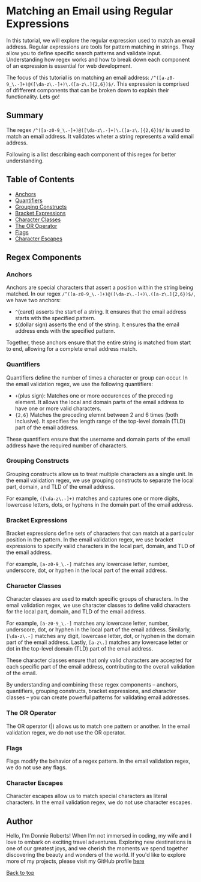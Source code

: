 # Matching an Email using Regular Expressions

In this tutorial, we will explore the regular expression used to match an email address. Regular expressions are tools for pattern matching in strings. They allow you to define specific search patterns and validate input. Understanding how regex works and how to break down each component of an expression is essential for web development.

The focus of this tutorial is on matching an email address: `/^([a-z0-9_\.-]+)@([\da-z\.-]+)\.([a-z\.]{2,6})$/`. This expression is comprised of dfifferent components that can be broken down to explain their functionality. Lets go! 

## Summary

The regex `/^([a-z0-9_\.-]+)@([\da-z\.-]+)\.([a-z\.]{2,6})$/` is used to match an email address. It validates wheter a string represents a valid email address. 

Following is a list describing each component of this regex for better understanding.

## Table of Contents

- [Anchors](#anchors)
- [Quantifiers](#quantifiers)
- [Grouping Constructs](#grouping-constructs)
- [Bracket Expressions](#bracket-expressions)
- [Character Classes](#character-classes)
- [The OR Operator](#the-or-operator)
- [Flags](#flags)
- [Character Escapes](#character-escapes)

## Regex Components

### Anchors
Anchors are special characters that assert a position within the string being matched. 
In our regex `/^([a-z0-9_\.-]+)@([\da-z\.-]+)\.([a-z\.]{2,6})$/`, we have two anchors:

- `^`(caret) asserts the start of a string. It ensures that the email address starts with the specified pattern.
- `$`(dollar sign) asserts the end of the string. It ensures tha the email address ends with the specified pattern.

Together, these anchors ensure that the entire string is matched from start to end, allowing for a complete email address match.

### Quantifiers

Quantifiers define the number of times a character or group can occur. In the email validation regex, we use the following quantifiers:

- `+`(plus sign): Matches one or more occurences of the preceding element. It allows the local and domain parts of the email address to have one or more valid characters.
- `{2,6}` Matches the preceding elemnt between 2 and 6 times (both inclusive). It specifies the length range of the top-level domain (TLD) part of the email address.

These quantifiers ensure that the username and domain parts of the email address have the required number of characters.

### Grouping Constructs

Grouping constructs allow us to treat multiple characters as a single unit. In the email validation regex, we use grouping constructs to separate the local part, domain, and TLD of the email address.

For example, `([\da-z\.-]+)` matches and captures one or more digits, lowercase letters, dots, or hyphens in the domain part of the email address.

### Bracket Expressions

Bracket expressions define sets of characters that can match at a particular position in the pattern. In the email validation regex, we use bracket expressions to specify valid characters in the local part, domain, and TLD of the email address.

For example, `[a-z0-9_\.-]` matches any lowercase letter, number, underscore, dot, or hyphen in the local part of the email address.

### Character Classes

Character classes are used to match specific groups of characters. In the email validation regex, we use character classes to define valid characters for the local part, domain, and TLD of the email address.

For example, `[a-z0-9_\.-]` matches any lowercase letter, number, underscore, dot, or hyphen in the local part of the email address. Similarly, `[\da-z\.-]` matches any digit, lowercase letter, dot, or hyphen in the domain part of the email address. Lastly, `[a-z\.]` matches any lowercase letter or dot in the top-level domain (TLD) part of the email address.

These character classes ensure that only valid characters are accepted for each specific part of the email address, contributing to the overall validation of the email.

By understanding and combining these regex components – anchors, quantifiers, grouping constructs, bracket expressions, and character classes – you can create powerful patterns for validating email addresses.

### The OR Operator

The OR operator (|) allows us to match one pattern or another. In the email validation regex, we do not use the OR operator.

### Flags

Flags modify the behavior of a regex pattern. In the email validation regex, we do not use any flags.

### Character Escapes

Character escapes allow us to match special characters as literal characters. In the email validation regex, we do not use character escapes.

## Author

Hello, I'm Donnie Roberts! When I'm not immersed in coding, my wife and I love to embark on exciting travel adventures. Exploring new destinations is one of our greatest joys, and we cherish the moments we spend together discovering the beauty and wonders of the world. If you'd like to explore more of my projects, please visit my GitHub profile [here](https://github.com/Donnie46) 

[Back to top](#matching-an-email-using-regular-expressions)